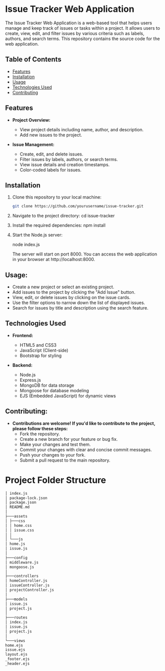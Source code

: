 # Issue Tracker Web Application

The Issue Tracker Web Application is a web-based tool that helps users manage and keep track of issues or tasks within a project. It allows users to create, view, edit, and filter issues by various criteria such as labels, authors, and search terms. This repository contains the source code for the web application. 

## Table of Contents

- [Features](#features)
- [Installation](#installation)
- [Usage](#usage)
- [Technologies Used](#technologies-used)
- [Contributing](#contributing)

## Features

- **Project Overview:**
  - View project details including name, author, and description.
  - Add new issues to the project.

- **Issue Management:**
  - Create, edit, and delete issues.
  - Filter issues by labels, authors, or search terms.
  - View issue details and creation timestamps.
  - Color-coded labels for issues.

## Installation

1. Clone this repository to your local machine:

   ```bash
   git clone https://github.com/yourusername/issue-tracker.git
2. Navigate to the project directory:
    cd issue-tracker
3. Install the required dependencies:
    npm install
4. Start the Node.js server:

    node index.js
    
    The server will start on port 8000. You can access the web application in your browser at http://localhost:8000.

## Usage:

- Create a new project or select an existing project.
- Add issues to the project by clicking the "Add Issue" button.
- View, edit, or delete issues by clicking on the issue cards.
- Use the filter options to narrow down the list of displayed issues.
- Search for issues by title and description using the search feature.

## Technologies Used

- **Frontend:**
  - HTML5 and CSS3
  - JavaScript (Client-side)
  - Bootstrap for styling

- **Backend:**
  - Node.js
  - Express.js
  - MongoDB for data storage
  - Mongoose for database modeling
  - EJS (Embedded JavaScript) for dynamic views

## Contributing:

- **Contributions are welcome! If you'd like to contribute to the project, please follow these steps:**
  - Fork the repository.
  - Create a new branch for your feature or bug fix.
  - Make your changes and test them.
  - Commit your changes with clear and concise commit messages.
  - Push your changes to your fork.
  - Submit a pull request to the main repository.

# Project Folder Structure

```bash
│ index.js
│ package-lock.json
│ package.json
│ README.md
│
├───assets
│ ├───css
│ │ home.css
│ │ issue.css
│ │
│ └───js
│ home.js
│ issue.js
│
├───config
│ middleware.js
│ mongoose.js
│
├───controllers
│ homeController.js
│ issueController.js
│ projectController.js
│
├───models
│ issue.js
│ project.js
│
├───routes
│ index.js
│ issue.js
│ project.js
│
└───views
home.ejs
issue.ejs
layout.ejs
_footer.ejs
_header.ejs